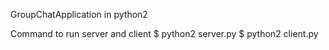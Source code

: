 GroupChatApplication in python2

Command to run server and client
$ python2 server.py
$ python2 client.py


